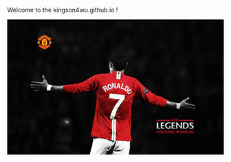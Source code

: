 Welcome to the kingson4wu.github.io !

![Ronaldo](https://github.com/Kingson4Wu/kingson4wu.github.io/blob/master/Cristiano-Ronaldo.jpeg)



